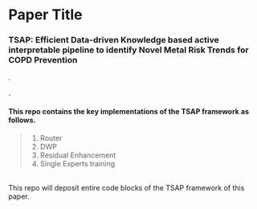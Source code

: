 # Paper Title
### TSAP: Efficient Data-driven Knowledge based active interpretable pipeline to identify Novel Metal Risk Trends for COPD Prevention 
\.

\.
#### This repo contains the key implementations of the TSAP framework as follows.
> 1. Router
> 2. DWP
> 3. Residual Enhancement
> 4. Single Experts training

\
This repo will deposit entire code blocks of the TSAP framework of this paper.
